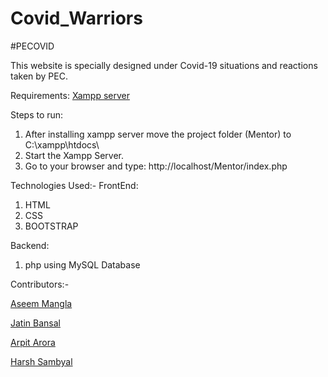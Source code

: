 # Covid_Warriors
#PECOVID

This website is specially designed under Covid-19 situations and reactions taken by PEC.

Requirements:
[Xampp server](https://www.apachefriends.org/download.html)

Steps to run:
1. After installing xampp server move the project folder (Mentor) to C:\xampp\htdocs\ 
2. Start the Xampp Server.
3. Go to your browser and type: http://localhost/Mentor/index.php

Technologies Used:-
FrontEnd:
1. HTML
2. CSS 
3. BOOTSTRAP

Backend:
1. php using MySQL Database

Contributors:-

[Aseem Mangla](https://github.com/manglaaseem28)

[Jatin Bansal](https://github.com/bansaljatin05)

[Arpit Arora](https://github.com/Arpit-Arora-24)

[Harsh Sambyal](https://github.com/sambyalharsh06)
 
